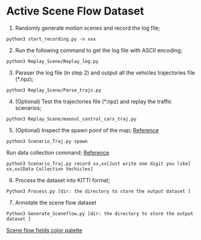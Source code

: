 # Active Scene Flow Dataset

1. Randomly generate motion scenes and record the log file;
 ```
python3 start_recording.py -n xxx
 ```

2. Run the following command to get the log file with ASCII encoding;
 ```
python3 Replay_Scene/Replay_log.py
 ```

3. Paraser the log file (in step 2) and output all the vehicles trajectories file (*.npz);
 ```
python3 Replay_Scene/Parse_trajs.py
 ```

4. (Optional) Test the trajectories file (*.npz) and replay the traffic scenarios;
 ```
python3 Replay_Scene/mannul_control_cars_traj.py
 ```

5. (Optional) Inspect the spawn point of the map; [Reference](https://github.com/zijianzhang/CARLA_INVS)
 ```
python3 Scenario_Traj.py spawn
 ```

Run data collection command; [Reference](https://github.com/zijianzhang/CARLA_INVS)
 ```
python3 Scenario_Traj.py record xx,xx[Just write one digit you like] xx,xx[Data Collection Vechicles]
 ```

6. Process the dataset into KITTI format;
 ```
Python3 Process.py [dir: the directory to store the output dataset ]
 ```

7. Annotate the scene flow dataset
 ```
Python3 Generate_Sceneflow.py [dir: the directory to store the output dataset ]
 ```
[Scene flow fields color palette](https://github.com/tomrunia/OpticalFlow_Visualization)

